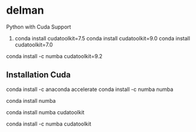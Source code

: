 # delman
Python with Cuda Support

1. conda install cudatoolkit=7.5
conda install cudatoolkit=9.0
conda install cudatoolkit=7.0

conda install -c numba cudatoolkit=9.2

## Installation Cuda
conda install -c anaconda accelerate 
conda install -c numba numba 


conda install numba

conda install numba cudatoolkit

conda install -c numba cudatoolkit 
